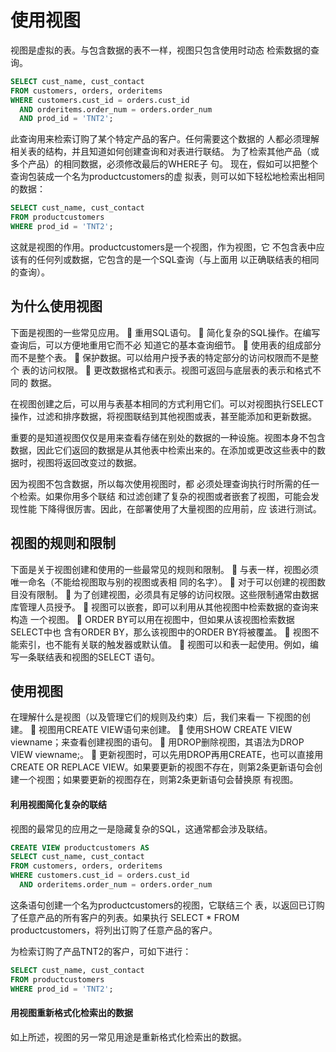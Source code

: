 


# 使用视图
视图是虚拟的表。与包含数据的表不一样，视图只包含使用时动态
检索数据的查询。
```sql
SELECT cust_name, cust_contact
FROM customers, orders, orderitems
WHERE customers.cust_id = orders.cust_id
  AND orderitems.order_num = orders.order_num
  AND prod_id = 'TNT2';
```
此查询用来检索订购了某个特定产品的客户。任何需要这个数据的
人都必须理解相关表的结构，并且知道如何创建查询和对表进行联结。
为了检索其他产品（或多个产品）的相同数据，必须修改最后的WHERE子
句。
现在，假如可以把整个查询包装成一个名为productcustomers的虚
拟表，则可以如下轻松地检索出相同的数据：
```sql
SELECT cust_name, cust_contact
FROM productcustomers
WHERE prod_id = 'TNT2';
```
这就是视图的作用。productcustomers是一个视图，作为视图，它
不包含表中应该有的任何列或数据，它包含的是一个SQL查询（与上面用
以正确联结表的相同的查询）。
## 为什么使用视图
下面是视图的一些常见应用。
 重用SQL语句。
 简化复杂的SQL操作。在编写查询后，可以方便地重用它而不必
知道它的基本查询细节。
 使用表的组成部分而不是整个表。
 保护数据。可以给用户授予表的特定部分的访问权限而不是整个
表的访问权限。
 更改数据格式和表示。视图可返回与底层表的表示和格式不同的
数据。

在视图创建之后，可以用与表基本相同的方式利用它们。可以对视图执行SELECT操作，过滤和排序数据，将视图联结到其他视图或表，甚至能添加和更新数据。

重要的是知道视图仅仅是用来查看存储在别处的数据的一种设施。视图本身不包含数据，因此它们返回的数据是从其他表中检索出来的。在添加或更改这些表中的数据时，视图将返回改变过的数据。

因为视图不包含数据，所以每次使用视图时，都
必须处理查询执行时所需的任一个检索。如果你用多个联结
和过滤创建了复杂的视图或者嵌套了视图，可能会发现性能
下降得很厉害。因此，在部署使用了大量视图的应用前，应
该进行测试。

## 视图的规则和限制
下面是关于视图创建和使用的一些最常见的规则和限制。
 与表一样，视图必须唯一命名（不能给视图取与别的视图或表相
同的名字）。  对于可以创建的视图数目没有限制。
 为了创建视图，必须具有足够的访问权限。这些限制通常由数据
库管理人员授予。
 视图可以嵌套，即可以利用从其他视图中检索数据的查询来构造
一个视图。
 ORDER BY可以用在视图中，但如果从该视图检索数据SELECT中也
含有ORDER BY，那么该视图中的ORDER BY将被覆盖。
 视图不能索引，也不能有关联的触发器或默认值。
 视图可以和表一起使用。例如，编写一条联结表和视图的SELECT
语句。

## 使用视图
在理解什么是视图（以及管理它们的规则及约束）后，我们来看一
下视图的创建。
 视图用CREATE VIEW语句来创建。
 使用SHOW CREATE VIEW viewname；来查看创建视图的语句。
 用DROP删除视图，其语法为DROP VIEW viewname;。  更新视图时，可以先用DROP再用CREATE，也可以直接用CREATE OR 
REPLACE VIEW。如果要更新的视图不存在，则第2条更新语句会创
建一个视图；如果要更新的视图存在，则第2条更新语句会替换原
有视图。

#### 利用视图简化复杂的联结
视图的最常见的应用之一是隐藏复杂的SQL，这通常都会涉及联结。
```sql
CREATE VIEW productcustomers AS 
SELECT cust_name, cust_contact
FROM customers, orders, orderitems
WHERE customers.cust_id = orders.cust_id
  AND orderitems.order_num = orders.order_num
```
这条语句创建一个名为productcustomers的视图，它联结三个
表，以返回已订购了任意产品的所有客户的列表。如果执行
SELECT * FROM productcustomers，将列出订购了任意产品的客户。

为检索订购了产品TNT2的客户，可如下进行：
```sql
SELECT cust_name, cust_contact
FROM productcustomers
WHERE prod_id = 'TNT2';
```
#### 用视图重新格式化检索出的数据
如上所述，视图的另一常见用途是重新格式化检索出的数据。

